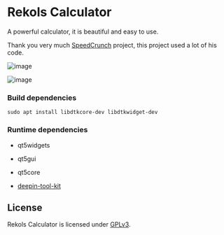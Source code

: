 # Rekols Calculator

A powerful calculator, it is beautiful and easy to use.

Thank you very much [SpeedCrunch](https://bitbucket.org/heldercorreia/speedcrunch) project, this project used a lot of his code.

![image](screenshot1.png)

![image](screenshot2.png)

### Build dependencies

`sudo apt install libdtkcore-dev libdtkwidget-dev`

### Runtime dependencies

* qt5widgets

* qt5gui

* qt5core

* [deepin-tool-kit](https://github.com/linuxdeepin/deepin-tool-kit)


## License

Rekols Calculator is licensed under [GPLv3](LICENSE).

